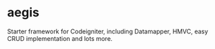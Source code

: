 aegis
=====

Starter framework for Codeigniter, including Datamapper, HMVC, easy CRUD implementation and lots more.
